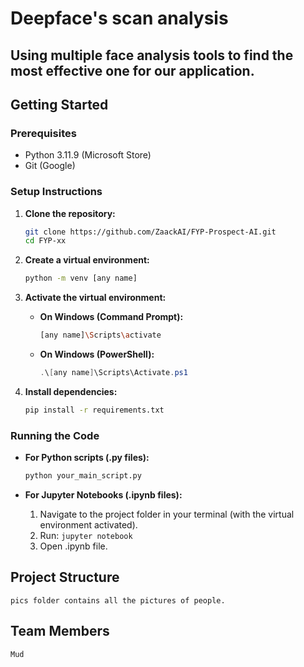 # Deepface's scan analysis

## Using multiple face analysis tools to find the most effective one for our application.

## Getting Started

### Prerequisites
- Python 3.11.9 (Microsoft Store)
- Git (Google)

### Setup Instructions

1.  **Clone the repository:**
    ```bash
    git clone https://github.com/ZaackAI/FYP-Prospect-AI.git
    cd FYP-xx
    ```

2.  **Create a virtual environment:**
    ```bash
    python -m venv [any name]
    ```

3.  **Activate the virtual environment:**
    * **On Windows (Command Prompt):**
        ```bash
        [any name]\Scripts\activate
        ```
    * **On Windows (PowerShell):**
        ```powershell
        .\[any name]\Scripts\Activate.ps1
        ```

4.  **Install dependencies:**
    ```bash
    pip install -r requirements.txt
    ```

### Running the Code

* **For Python scripts (.py files):**
    ```bash
    python your_main_script.py
    ```

* **For Jupyter Notebooks (.ipynb files):**
    1.  Navigate to the project folder in your terminal (with the virtual environment activated).
    2.  Run: `jupyter notebook`
    3.  Open .ipynb file.

## Project Structure
    pics folder contains all the pictures of people.

## Team Members
    Mud